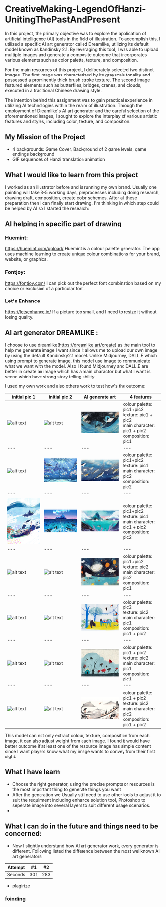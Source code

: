 # CreativeMaking-LegendOfHanzi-UnitingThePastAndPresent

In this project, the primary objective was to explore the application of artificial intelligence (AI) tools in the field of illustration. To accomplish this, I utilized a specific AI art generator called Dreamlike, utilizing its default model known as Kandinsky 2.1. By leveraging this tool, I was able to upload multiple images and generate a composite outcome that incorporates various elements such as color palette, texture, and composition.

For the main resources of this project, I deliberately selected two distinct images. The first image was characterized by its grayscale tonality and possessed a prominently thick brush stroke texture. The second image featured elements such as butterflies, bridges, cranes, and clouds, executed in a traditional Chinese drawing style.

The intention behind this assignment was to gain practical experience in utilizing AI technologies within the realm of illustration. Through the employment of Dreamlike's AI art generator and the careful selection of the aforementioned images, I sought to explore the interplay of various artistic features and styles, including color, texture, and composition.

## My Mission of the Project
- 4 backgrounds: Game Cover, Background of 2 game levels, game endings background
- GIF sequences of Hanzi translation animation

## What I would like to learn from this project
I worked as an illustrator before and is running my own brand. Usually one painting will take 3-5 working days, preprocesses including doing research, drawing draft, composition, create color schemes. After all these preparation then I can finally start drawing. I'm thinking in which step could be helped by AI so I started the research:

## AI helping in specific part of drawing
### Huemint:
https://huemint.com/upload/
Huemint is a colour palette generator. The app uses machine learning to create unique colour combinations for your brand, website, or graphics.
### Fontjoy:
https://fontjoy.com/
I can pick out the perfect font combination based on my choice or exclusion of a particular font.

### Let's Enhance
https://letsenhance.io/
If a picture too small, and I need to resize it without losing quality.

## AI art generator DREAMLIKE :
I choose to use dreamlike(https://dreamlike.art/create) as the main tool to help me generate image I want since it allows me to upload our own image by using the default Kandinsky2.1 model. Unlike Midjourney, DALL.E which using prompt to generate image, this model use image to communicate what we want with the model. Also I found Midjourney and DALL.E are better in create an image which has a main charactor but what I want is scene which have strong story telling ability.

I used my own work and also others work to test how's the outcome:

| initial pic 1 | initial pic 2 | AI generate art | 4 features |
| --- | --- | --- | --- | 
| <img src="1.jpg" alt="alt text" width="250">|<img src="2.jpg" alt="alt text" width="250">|<img src="3.jpg" alt="alt text" width="250">| colour palette: pic1+pic2 <br> texture: pic1 + pic2  <br> main character: pic1 + pic2 <br> composition: pic1 |
| --- | --- | --- | --- | 
| <img src="1.jpg" alt="alt text" width="250">|<img src="5.jpg" alt="alt text" width="250">|<img src="6.jpg" alt="alt text" width="250">| colour palette: pic1+pic2 <br> texture: pic1 <br> main character: pic2 <br> composition: pic2 |
| --- | --- | --- | --- | 
| <img src="7.jpg" alt="alt text" width="250">|<img src="8.jpg" alt="alt text" width="250">|<img src="9.jpg" alt="alt text" width="250">| colour palette: pic1+pic2 <br> texture: pic1 <br> main character: pic1 + pic2 <br> composition: pic2 |
| --- | --- | --- | --- | 
| <img src="1.jpg" alt="alt text" width="250">|<img src="11.jpg" alt="alt text" width="250">|<img src="12.jpg" alt="alt text" width="250">| colour palette: pic1+pic2 <br> texture: pic2 <br> main character: pic2 <br> composition: pic1 |
| --- | --- | --- | --- |
| <img src="13.jpg" alt="alt text" width="250">|<img src="14.jpg" alt="alt text" width="250">|<img src="15.jpg" alt="alt text" width="250">| colour palette: pic2 <br> texture: pic2 <br> main character: pic1 <br> composition: pic1 + pic2 |
| --- | --- | --- | --- |
| <img src="1.jpg" alt="alt text" width="250">|<img src="17.jpg" alt="alt text" width="250">|<img src="18.jpg" alt="alt text" width="250">| colour palette: pic1 + pic2 <br> texture: pic2 <br> main character: pic1 <br> composition: pic1 |
| --- | --- | --- | --- |
| <img src="19.jpg" alt="alt text" width="250">|<img src="20.jpg" alt="alt text" width="250">|<img src="21.jpg" alt="alt text" width="250">| colour palette: pic1 + pic2 <br> texture: pic2 <br> main character: pic2 <br> composition: pic1 + pic2 |

This model can not only extract colour, texture, composition from each image, it can also adjust weight from each image. I found it would have better outcome if at least one of the resource image has simple content since I want players know what my image wants to convey from their first sight.

## What I have learn 
- Choose the right generator, using the precise prompts or resources is the most important thing to generate things you want
- After the generation we Usually still need to use other tools to adjust it to suit the requirment including enhance solution tool, Photoshop to seperate image into several layers to suit different usage scenarios.
- 

## What I can do in the future and things need to be concerned:
- Now I slightly understand how AI art generator work, every generator is different. Following listed the difference between the most wellknown AI art generators:

| Attempt | #1    | #2    |
| :---:   | :---: | :---: |
| Seconds | 301   | 283   |

- plagirize 

### foinding 
